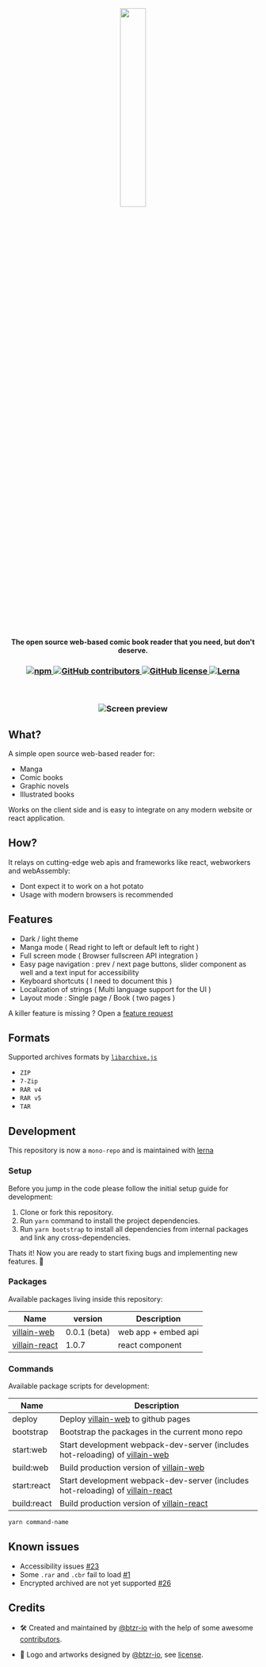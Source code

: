 <h2 align="center">
 <img width="32%" src="https://raw.githubusercontent.com/btzr-io/Villain/master/artworks/logo.svg?sanitize=true" />
</h2>

<h4 align="center">
The open source web-based comic book reader that you need, but don't deserve.
</h4>

<h3 align=center>
  <a href="https://www.npmjs.com/package/villain-react" title="dependencies status">
    <img alt="npm" src="https://img.shields.io/npm/v/villain-react">
  </a>
  <a href="https://github.com/btzr-io/Villain/graphs/contributors">
    <img alt="GitHub contributors" src="https://img.shields.io/github/contributors/btzr-io/Villain.svg" alt="contributors">
  </a>
 <a href="https://github.com/btzr-io/Villain/blob/master/LICENSE">
 <img alt="GitHub license" src="https://img.shields.io/github/license/btzr-io/Villain">
 </a>
  <a href="https://github.com/lerna/lerna">
 <img alt="Lerna" src="https://img.shields.io/badge/maintained%20with-lerna-cc00ff.svg">
 </a>
</h3>
<br/>
<h3 align="center">
 <img alt="Screen preview" src="https://raw.githubusercontent.com/btzr-io/Villain/master/artworks/Screenshot_2019-11-27%20Villain%20Demo.png">
</h3>

## What?

A simple open source web-based reader for:

- Manga
- Comic books
- Graphic novels
- Illustrated books

Works on the client side and is easy to integrate on any modern website or react application.

## How?
It relays on cutting-edge  web apis and frameworks like react, webworkers and webAssembly:

- Dont expect it to work on a hot potato
- Usage with modern browsers is recommended

## Features

- Dark / light theme
- Manga mode ( Read right to left or default left to right )
- Full screen mode ( Browser fullscreen API integration )
- Easy page navigation : prev / next page buttons, slider component as well and a text input for accessibility
- Keyboard shortcuts ( I need to document this )
- Localization of strings ( Multi language support for the UI )
- Layout mode : Single page / Book ( two pages )

A killer feature is missing ? Open a [feature request](https://github.com/btzr-io/Villain/issues/new?assignees=&labels=&template=feature_request.md&title=)

## Formats

Supported archives formats by [`libarchive.js`](https://github.com/nika-begiashvili/libarchivejs)

- `ZIP`
- `7-Zip`
- `RAR v4`
- `RAR v5`
- `TAR`

## Development

This repository is now a `mono-repo` and is maintained with [lerna](https://github.com/lerna/lerna)

### Setup

Before you jump in the code please follow the initial setup guide for development:

1. Clone or fork this repository.
2. Run `yarn` command to install the project dependencies.
3. Run `yarn bootstrap` to install all dependencies from internal packages and link any cross-dependencies.

Thats it! Now you are ready to start fixing bugs and implementing new features. :tada:

### Packages

Available packages living inside this repository:

| Name                                                                                   | version | Description     |
| -------------------------------------------------------------------------------------- | ------- | --------------- |
| [villain-web](https://github.com/btzr-io/Villain/tree/master/packages/villain-web)     | 0.0.1 (beta) |  web app + embed api |
| [villain-react](https://github.com/btzr-io/Villain/tree/master/packages/villain-react) | 1.0.7   | react component |

### Commands

Available package scripts for development:

| Name | Description |
| --- | --- |
| deploy | Deploy [villain-web](https://github.com/btzr-io/Villain/tree/master/packages/villain-web) to github pages |
| bootstrap | Bootstrap the packages in the current mono repo |
| start:web | Start development webpack-dev-server (includes hot-reloading) of [villain-web](https://github.com/btzr-io/Villain/tree/master/packages/villain-web) |
| build:web | Build production version of [villain-web](https://github.com/btzr-io/Villain/tree/master/packages/villain-web) |
| start:react | Start development webpack-dev-server (includes hot-reloading) of [villain-react](https://github.com/btzr-io/Villain/tree/master/packages/villain-react) |
| build:react | Build production version of [villain-react](https://github.com/btzr-io/Villain/tree/master/packages/villain-react) |

```sh
yarn command-name
```


## Known issues

- Accessibility issues [#23](https://github.com/btzr-io/Villain/issues/23)
- Some `.rar` and `.cbr` fail to load [#1](https://github.com/btzr-io/Villain/issues/1)
- Encrypted archived are not yet supported [#26](https://github.com/btzr-io/Villain/issues/26)

## Credits

- :hammer_and_wrench: Created and maintained by [@btzr-io](https://github.com/btzr-io) with the help of some awesome [contributors](https://github.com/btzr-io/Villain/graphs/contributors).

- :art: Logo and artworks designed by [@btzr-io](https://github.com/btzr-io), see [license](https://github.com/btzr-io/Villain/blob/master/artworks/ARTWORKS_LICENSE.md).
